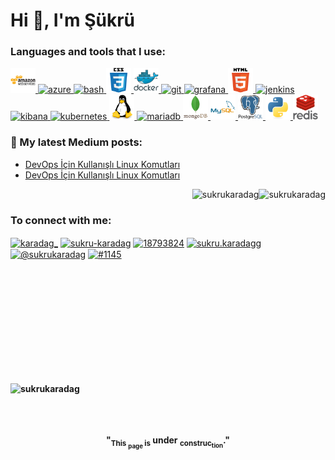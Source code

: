 <h1 align="left">Hi 👋, I'm Şükrü</h1>






<h3 align="left">Languages and tools that I use:</h3>
<p align="left"> <a href="https://aws.amazon.com" target="_blank" rel="noreferrer"> <img src="https://raw.githubusercontent.com/devicons/devicon/master/icons/amazonwebservices/amazonwebservices-original-wordmark.svg" alt="aws" width="40" height="40"/> </a> <a href="https://azure.microsoft.com/en-in/" target="_blank" rel="noreferrer"> <img src="https://www.vectorlogo.zone/logos/microsoft_azure/microsoft_azure-icon.svg" alt="azure" width="40" height="40"/> </a> <a href="https://www.gnu.org/software/bash/" target="_blank" rel="noreferrer"> <img src="https://www.vectorlogo.zone/logos/gnu_bash/gnu_bash-icon.svg" alt="bash" width="40" height="40"/> </a> <a href="https://www.w3schools.com/css/" target="_blank" rel="noreferrer"> <img src="https://raw.githubusercontent.com/devicons/devicon/master/icons/css3/css3-original-wordmark.svg" alt="css3" width="40" height="40"/> </a> <a href="https://www.docker.com/" target="_blank" rel="noreferrer"> <img src="https://raw.githubusercontent.com/devicons/devicon/master/icons/docker/docker-original-wordmark.svg" alt="docker" width="40" height="40"/> </a> <a href="https://git-scm.com/" target="_blank" rel="noreferrer"> <img src="https://www.vectorlogo.zone/logos/git-scm/git-scm-icon.svg" alt="git" width="40" height="40"/> </a> <a href="https://grafana.com" target="_blank" rel="noreferrer"> <img src="https://www.vectorlogo.zone/logos/grafana/grafana-icon.svg" alt="grafana" width="40" height="40"/> </a> <a href="https://www.w3.org/html/" target="_blank" rel="noreferrer"> <img src="https://raw.githubusercontent.com/devicons/devicon/master/icons/html5/html5-original-wordmark.svg" alt="html5" width="40" height="40"/> </a> <a href="https://www.jenkins.io" target="_blank" rel="noreferrer"> <img src="https://www.vectorlogo.zone/logos/jenkins/jenkins-icon.svg" alt="jenkins" width="40" height="40"/> </a> <a href="https://www.elastic.co/kibana" target="_blank" rel="noreferrer"> <img src="https://www.vectorlogo.zone/logos/elasticco_kibana/elasticco_kibana-icon.svg" alt="kibana" width="40" height="40"/> </a> <a href="https://kubernetes.io" target="_blank" rel="noreferrer"> <img src="https://www.vectorlogo.zone/logos/kubernetes/kubernetes-icon.svg" alt="kubernetes" width="40" height="40"/> </a> <a href="https://www.linux.org/" target="_blank" rel="noreferrer"> <img src="https://raw.githubusercontent.com/devicons/devicon/master/icons/linux/linux-original.svg" alt="linux" width="40" height="40"/> </a> <a href="https://mariadb.org/" target="_blank" rel="noreferrer"> <img src="https://www.vectorlogo.zone/logos/mariadb/mariadb-icon.svg" alt="mariadb" width="40" height="40"/> </a> <a href="https://www.mongodb.com/" target="_blank" rel="noreferrer"> <img src="https://raw.githubusercontent.com/devicons/devicon/master/icons/mongodb/mongodb-original-wordmark.svg" alt="mongodb" width="40" height="40"/> </a> <a href="https://www.mysql.com/" target="_blank" rel="noreferrer"> <img src="https://raw.githubusercontent.com/devicons/devicon/master/icons/mysql/mysql-original-wordmark.svg" alt="mysql" width="40" height="40"/> </a> <a href="https://www.postgresql.org" target="_blank" rel="noreferrer"> <img src="https://raw.githubusercontent.com/devicons/devicon/master/icons/postgresql/postgresql-original-wordmark.svg" alt="postgresql" width="40" height="40"/> </a><a href="https://www.python.org" target="_blank" rel="noreferrer"> <img src="https://raw.githubusercontent.com/devicons/devicon/master/icons/python/python-original.svg" alt="python" width="40" height="40"/> </a> <a href="https://redis.io" target="_blank" rel="noreferrer"> <img src="https://raw.githubusercontent.com/devicons/devicon/master/icons/redis/redis-original-wordmark.svg" alt="redis" width="40" height="40"/> </a> </p>

### 📗 My latest Medium posts:
<!-- BLOG-POST-LIST:START -->
- [DevOps İçin Kullanışlı Linux Komutları](https://sukrukaradag.medium.com/devops-i%CC%87%C3%A7in-kullan%C4%B1%C5%9Fl%C4%B1-linux-komutlar%C4%B1-7eab52870152?source=rss-2260bdf56748------2)
- [DevOps İçin Kullanışlı Linux Komutları](https://sukrukaradag.medium.com/docker-docker-compose-ve-docker-swarm-i%CC%87%C3%A7in-notlar-1d8c5f5b2757)
<!-- BLOG-POST-LIST:END -->


<p><img align="right" src="https://github-readme-stats.vercel.app/api/top-langs?username=sukrukaradag&show_icons=true&locale=en&layout=compact" alt="sukrukaradag" /></p>


<p>&nbsp;<img align="right" src="https://github-readme-stats.vercel.app/api?username=sukrukaradag&show_icons=true&locale=en" alt="sukrukaradag" />
 
<h3 align="left">To connect with me:</h3>

<p align="left">
<a href="https://codepen.io/karadag_" target="blank"><img align="center" src="https://raw.githubusercontent.com/rahuldkjain/github-profile-readme-generator/master/src/images/icons/Social/codepen.svg" alt="karadag_" height="30" width="40" /></a>
<a href="https://linkedin.com/in/sukru-karadag" target="blank"><img align="center" src="https://raw.githubusercontent.com/rahuldkjain/github-profile-readme-generator/master/src/images/icons/Social/linked-in-alt.svg" alt="sukru-karadag" height="30" width="40" /></a>
<a href="https://stackoverflow.com/users/18793824" target="blank"><img align="center" src="https://raw.githubusercontent.com/rahuldkjain/github-profile-readme-generator/master/src/images/icons/Social/stack-overflow.svg" alt="18793824" height="30" width="40" /></a>
<a href="https://instagram.com/sukru.karadagg" target="blank"><img align="center" src="https://raw.githubusercontent.com/rahuldkjain/github-profile-readme-generator/master/src/images/icons/Social/instagram.svg" alt="sukru.karadagg" height="30" width="40" /></a>
<a href="https://medium.com/@sukrukaradag" target="blank"><img align="center" src="https://raw.githubusercontent.com/rahuldkjain/github-profile-readme-generator/master/src/images/icons/Social/medium.svg" alt="@sukrukaradag" height="30" width="40" /></a>
<a href="https://discord.gg/#1145" target="blank"><img align="center" src="https://raw.githubusercontent.com/rahuldkjain/github-profile-readme-generator/master/src/images/icons/Social/discord.svg" alt="#1145" height="30" width="40" /></a>
</p>
 <br> <br> <br> <br> <br> <br> <br> <br> <br> <br> <b>

<p align="left"> <img src="https://komarev.com/ghpvc/?username=sukrukaradag&label=Profile%20views&color=0e75b6&style=flat" alt="sukrukaradag" /> <br> <br> <br> <br> 
<p align="center" font-size="20%", font-family="courier",>"<strong><sub>This <sub>page <sub></sub></sub>is</sub> under <sub>construc<sub>tion</sub></sub>."</strong></p>
